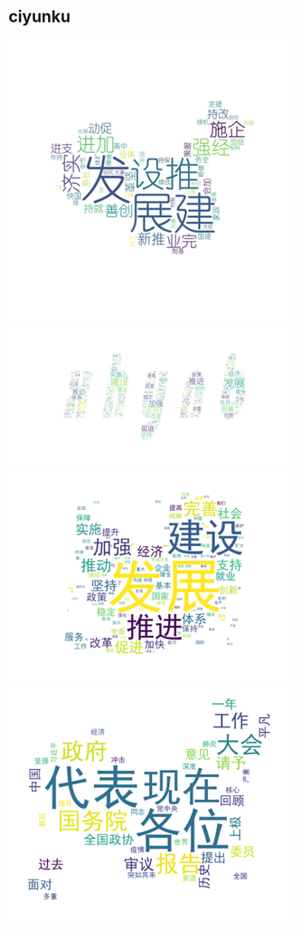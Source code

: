 # ciyunku

![](https://github.com/shipoJN/ciyunku/raw/main/ciyun1.jpeg)
![](https://github.com/shipoJN/ciyunku/raw/main/zp.png)
![](https://github.com/shipoJN/ciyunku/raw/main/1_1.png)
![](https://github.com/shipoJN/ciyunku/raw/main/2.png)
